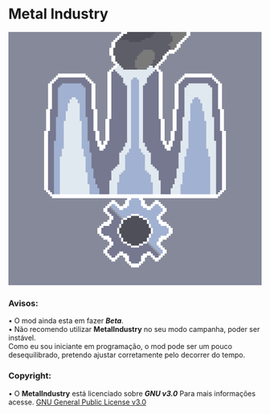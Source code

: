 # Metal Industry
 ![logo](github-pictures/logo.png)
   <h3>Avisos:</h3>

• O mod ainda esta em fazer <i><b>Beta</b></i>.<br>
• Não recomendo utilizar <b>MetalIndustry</b> no seu modo campanha, poder ser instável.<br>
        Como eu sou iniciante em programação, o mod pode ser um pouco desequilibrado, pretendo ajustar corretamente pelo decorrer do tempo.  <h3>Copyright:</h3>
 
• O <b>MetalIndustry</b> está licenciado sobre <i><b>GNU v3.0</b></i> Para mais informações acesse. [GNU General Public License v3.0](/LICENSE)
